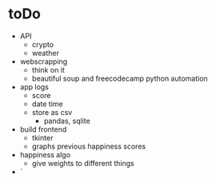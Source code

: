 # toDo

- API
	- crypto
	- weather
- webscrapping
	- think on it 
	- beautiful soup and freecodecamp python automation
- app logs 
	- score 
	- date time
	- store as csv
		- pandas, sqlite
- build frontend
	- tkinter
	- graphs previous happiness scores
- happiness algo
	- give weights to different things
- `
